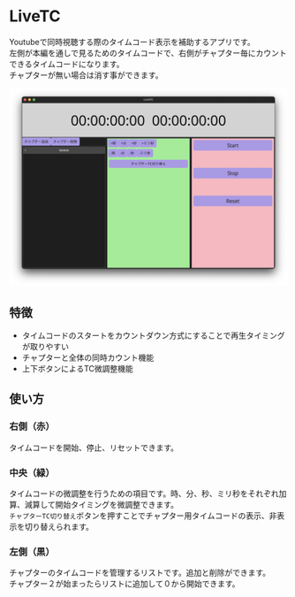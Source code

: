 # LiveTC
Youtubeで同時視聴する際のタイムコード表示を補助するアプリです。  
左側が本編を通しで見るためのタイムコードで、右側がチャプター毎にカウントできるタイムコードになります。  
チャプターが無い場合は消す事ができます。

![](.github/assets/images/main.png)

## 特徴
- タイムコードのスタートをカウントダウン方式にすることで再生タイミングが取りやすい
- チャプターと全体の同時カウント機能
- 上下ボタンによるTC微調整機能

## 使い方
### 右側（赤）
タイムコードを開始、停止、リセットできます。

### 中央（緑）
タイムコードの微調整を行うための項目です。時、分、秒、ミリ秒をそれぞれ加算、減算して開始タイミングを微調整できます。  
`チャプターTC切り替え`ボタンを押すことでチャプター用タイムコードの表示、非表示を切り替えられます。  

### 左側（黒）
チャプターのタイムコードを管理するリストです。追加と削除ができます。  
チャプター２が始まったらリストに追加して０から開始できます。
